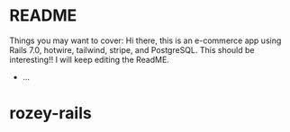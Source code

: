 # README



Things you may want to cover:
Hi there, this is an e-commerce app using Rails 7.0, hotwire, tailwind, stripe, and PostgreSQL. This should be interesting!! 
I will keep editing the ReadME.




* ...
# rozey-rails
